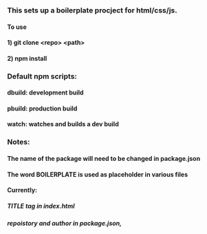 ### This sets up a boilerplate procject for html/css/js.
#### To use
#### 1) git clone &lt;repo&gt; &lt;path&gt;
#### 2) npm install

### Default npm scripts:
#### dbuild: development build
#### pbuild: production build
#### watch: watches and builds a dev build


### Notes:
#### The name of the package will need to be changed in package.json
#### The word BOILERPLATE is used as placeholder in various files
#### Currently: 
##### TITLE tag in index.html
##### repoistory and author  in package.json,
#
